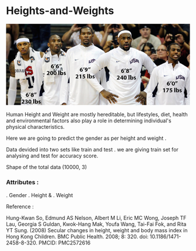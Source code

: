 # Heights-and-Weights
![](players.jpg)

Human Height and Weight are mostly hereditable, but lifestyles, diet, health and environmental factors also play a role in determining
individual's physical characteristics. 

Here we are going to predict the gender as per height and weight .

Data devided into two sets like train and test . we are giving train set for analysing and test for accuracy score.

Shape of the total data (10000, 3)

### Attributes :
  . Gender 
  . Height & 
  . Weight 

Reference : 

Hung-Kwan So, Edmund AS Nelson, Albert M Li, Eric MC Wong, Joseph TF Lau, Georgia S Guldan, Kwok-Hang Mak, Youfa Wang, Tai-Fai Fok, and Rita YT Sung. (2008) Secular changes in height, weight and body mass index in Hong Kong Children. BMC Public Health. 2008; 8: 320. doi: 10.1186/1471-2458-8-320. PMCID: PMC2572616
